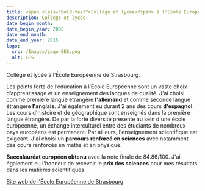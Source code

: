 ```yaml
---
title: <span class="bold-text">Collège et lycée</span> à l'Ecole Européenne de Strasbourg, France
description: Collège et lycée.
date_begin_month:
date_begin_year: 2008
date_end_month:
date_end_year: 2015
logo:
  src: /Images/Logo-EES.png
  alt: EES
---
```


Collège et lycée à l’École Européenne de Strasbourg.

Les points forts de l’éducation à l’École Européenne sont un vaste choix d’apprentissage et un enseignement des langues de qualité. J'ai choisi comme première langue étrangère **l'allemand** et comme seconde langue étrangère **l'anglais**. J'ai également eu durant 2 ans des cours **d'espagnol**. Les cours d'histoire et de géographique sont enseignés dans la première langue étrangère. De par la forte diversité présente au sein d'une école européenne, un échange interculturel entre des étudiants de nombreux pays européens est permanent. Par ailleurs, l'enseignement scientifique est exigeant. J'ai choisi un **parcours renforcé en sciences** avec notamment des cours renforcés en maths et en physique.

**Baccalauréat européen obtenu** avec la note finale de 84.86/100. J'ai également eu l'honneur de recevoir le **prix des sciences** pour mes résultats dans les matières scientifiques

[Site web de l'École Européenne de Strasbourg](https://www.ee-strasbourg.eu/)
